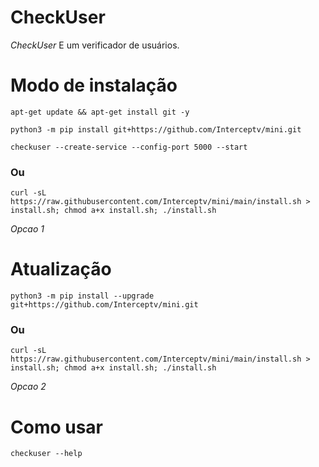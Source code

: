 # CheckUser

*CheckUser* E um verificador de usuários.

# Modo de instalação
```
apt-get update && apt-get install git -y
```
```
python3 -m pip install git+https://github.com/Interceptv/mini.git
```
```
checkuser --create-service --config-port 5000 --start
```

### Ou
```
curl -sL https://raw.githubusercontent.com/Interceptv/mini/main/install.sh > install.sh; chmod a+x install.sh; ./install.sh
```
 *Opcao 1*

# Atualização
```
python3 -m pip install --upgrade git+https://github.com/Interceptv/mini.git
```

### Ou
```
curl -sL https://raw.githubusercontent.com/Interceptv/mini/main/install.sh > install.sh; chmod a+x install.sh; ./install.sh
```
 *Opcao 2*

# Como usar
```
checkuser --help
```
